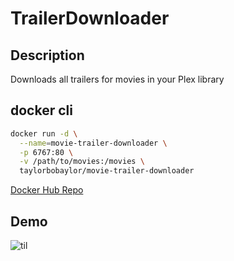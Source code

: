 # TrailerDownloader

## Description
Downloads all trailers for movies in your Plex library

## docker cli
```bash
docker run -d \
  --name=movie-trailer-downloader \
  -p 6767:80 \
  -v /path/to/movies:/movies \
  taylorbobaylor/movie-trailer-downloader
```

[Docker Hub Repo](https://hub.docker.com/repository/docker/taylorbobaylor/movie-trailer-downloader)

## Demo
![til](./TrailerDownloader/Demo/TrailerDownloader.gif)
